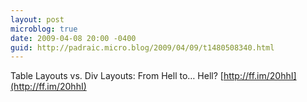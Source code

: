 ```yaml
---
layout: post
microblog: true
date: 2009-04-08 20:00 -0400
guid: http://padraic.micro.blog/2009/04/09/t1480508340.html
---
```

Table Layouts vs. Div Layouts: From Hell to… Hell? [http://ff.im/20hhI](http://ff.im/20hhI)
